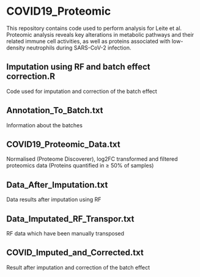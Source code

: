 # COVID19_Proteomic

This repository contains code used to perform analysis for Leite et al. Proteomic analysis reveals key alterations in metabolic pathways and their related immune cell activities, as well as proteins associated with low-density neutrophils during SARS-CoV-2 infection.


## Imputation using RF and batch effect correction.R

Code used for imputation and correction of the batch effect

## Annotation_To_Batch.txt

Information about the batches

## COVID19_Proteomic_Data.txt

Normalised (Proteome Discoverer), log2FC transformed and filtered proteomics data (Proteins quantified in ≥ 50% of samples)

## Data_After_Imputation.txt

Data results after imputation using RF

## Data_Imputated_RF_Transpor.txt

RF data which have been manually transposed

## COVID_Imputed_and_Corrected.txt

Result after imputation and correction of the batch effect








